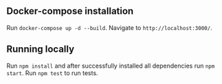 ## Docker-compose installation

Run `docker-compose up -d --build`. Navigate to `http://localhost:3000/`.

## Running locally

Run `npm install` and after successfully installed all dependencies run `npm start`.
Run `npm test` to run tests.
